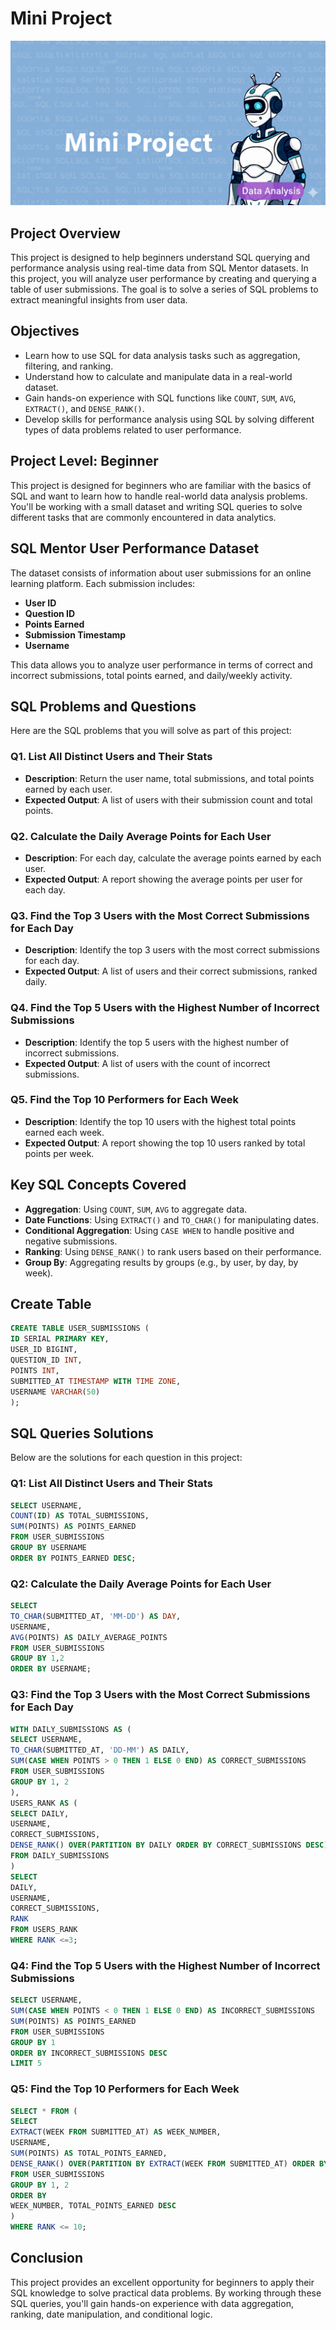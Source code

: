 # Mini Project

![SQL Data Analytics](https://github.com/i-ayush-7/Mini-Project/blob/main/Image.png)

## Project Overview

This project is designed to help beginners understand SQL querying and performance analysis using real-time data from SQL Mentor datasets. In this project, you will analyze user performance by creating and querying a table of user submissions. The goal is to solve a series of SQL problems to extract meaningful insights from user data.

## Objectives

- Learn how to use SQL for data analysis tasks such as aggregation, filtering, and ranking.
- Understand how to calculate and manipulate data in a real-world dataset.
- Gain hands-on experience with SQL functions like `COUNT`, `SUM`, `AVG`, `EXTRACT()`, and `DENSE_RANK()`.
- Develop skills for performance analysis using SQL by solving different types of data problems related to user performance.

## Project Level: Beginner

This project is designed for beginners who are familiar with the basics of SQL and want to learn how to handle real-world data analysis problems. You'll be working with a small dataset and writing SQL queries to solve different tasks that are commonly encountered in data analytics.

## SQL Mentor User Performance Dataset

The dataset consists of information about user submissions for an online learning platform. Each submission includes:
- **User ID**
- **Question ID**
- **Points Earned**
- **Submission Timestamp**
- **Username**

This data allows you to analyze user performance in terms of correct and incorrect submissions, total points earned, and daily/weekly activity.

## SQL Problems and Questions

Here are the SQL problems that you will solve as part of this project:

### Q1. List All Distinct Users and Their Stats
- **Description**: Return the user name, total submissions, and total points earned by each user.
- **Expected Output**: A list of users with their submission count and total points.

### Q2. Calculate the Daily Average Points for Each User
- **Description**: For each day, calculate the average points earned by each user.
- **Expected Output**: A report showing the average points per user for each day.

### Q3. Find the Top 3 Users with the Most Correct Submissions for Each Day
- **Description**: Identify the top 3 users with the most correct submissions for each day.
- **Expected Output**: A list of users and their correct submissions, ranked daily.

### Q4. Find the Top 5 Users with the Highest Number of Incorrect Submissions
- **Description**: Identify the top 5 users with the highest number of incorrect submissions.
- **Expected Output**: A list of users with the count of incorrect submissions.

### Q5. Find the Top 10 Performers for Each Week
- **Description**: Identify the top 10 users with the highest total points earned each week.
- **Expected Output**: A report showing the top 10 users ranked by total points per week.

## Key SQL Concepts Covered

- **Aggregation**: Using `COUNT`, `SUM`, `AVG` to aggregate data.
- **Date Functions**: Using `EXTRACT()` and `TO_CHAR()` for manipulating dates.
- **Conditional Aggregation**: Using `CASE WHEN` to handle positive and negative submissions.
- **Ranking**: Using `DENSE_RANK()` to rank users based on their performance.
- **Group By**: Aggregating results by groups (e.g., by user, by day, by week).

## Create Table

```sql
CREATE TABLE USER_SUBMISSIONS (
ID SERIAL PRIMARY KEY,
USER_ID BIGINT,
QUESTION_ID INT,
POINTS INT,
SUBMITTED_AT TIMESTAMP WITH TIME ZONE,
USERNAME VARCHAR(50)
);
```

## SQL Queries Solutions

Below are the solutions for each question in this project:

### Q1: List All Distinct Users and Their Stats
```sql
SELECT USERNAME,
COUNT(ID) AS TOTAL_SUBMISSIONS,
SUM(POINTS) AS POINTS_EARNED
FROM USER_SUBMISSIONS
GROUP BY USERNAME
ORDER BY POINTS_EARNED DESC;
```

### Q2: Calculate the Daily Average Points for Each User
```sql
SELECT
TO_CHAR(SUBMITTED_AT, 'MM-DD') AS DAY,
USERNAME,
AVG(POINTS) AS DAILY_AVERAGE_POINTS
FROM USER_SUBMISSIONS
GROUP BY 1,2
ORDER BY USERNAME;
```

### Q3: Find the Top 3 Users with the Most Correct Submissions for Each Day
```sql
WITH DAILY_SUBMISSIONS AS (
SELECT USERNAME,
TO_CHAR(SUBMITTED_AT, 'DD-MM') AS DAILY,
SUM(CASE WHEN POINTS > 0 THEN 1 ELSE 0 END) AS CORRECT_SUBMISSIONS
FROM USER_SUBMISSIONS
GROUP BY 1, 2
),
USERS_RANK AS (
SELECT DAILY,
USERNAME,
CORRECT_SUBMISSIONS,
DENSE_RANK() OVER(PARTITION BY DAILY ORDER BY CORRECT_SUBMISSIONS DESC) AS RANK
FROM DAILY_SUBMISSIONS
)
SELECT
DAILY,
USERNAME,
CORRECT_SUBMISSIONS,
RANK
FROM USERS_RANK
WHERE RANK <=3;
```

### Q4: Find the Top 5 Users with the Highest Number of Incorrect Submissions
```sql
SELECT USERNAME,
SUM(CASE WHEN POINTS < 0 THEN 1 ELSE 0 END) AS INCORRECT_SUBMISSIONS
SUM(POINTS) AS POINTS_EARNED
FROM USER_SUBMISSIONS
GROUP BY 1
ORDER BY INCORRECT_SUBMISSIONS DESC
LIMIT 5
```

### Q5: Find the Top 10 Performers for Each Week
```sql
SELECT * FROM (
SELECT
EXTRACT(WEEK FROM SUBMITTED_AT) AS WEEK_NUMBER,
USERNAME,
SUM(POINTS) AS TOTAL_POINTS_EARNED,
DENSE_RANK() OVER(PARTITION BY EXTRACT(WEEK FROM SUBMITTED_AT) ORDER BY SUM(POINTS) DESC) AS RANK
FROM USER_SUBMISSIONS
GROUP BY 1, 2
ORDER BY
WEEK_NUMBER, TOTAL_POINTS_EARNED DESC
)
WHERE RANK <= 10;
```

## Conclusion

This project provides an excellent opportunity for beginners to apply their SQL knowledge to solve practical data problems. By working through these SQL queries, you'll gain hands-on experience with data aggregation, ranking, date manipulation, and conditional logic.
